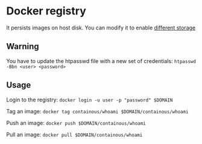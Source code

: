 # Docker registry

It persists images on host disk.
You can modify it to enable [different storage](https://docs.docker.com/registry/configuration/#storage)

## Warning

You have to update the htpasswd file with a new set of credentials:
`htpasswd -Bbn <user> <password>`

## Usage

Login to the registry: `docker login -u user -p "password" $DOMAIN`

Tag an image: `docker tag containous/whoami $DOMAIN/containous/whoami`

Push an image: `docker push $DOMAIN/containous/whoami`

Pull an image: `docker pull $DOMAIN/containous/whoami`